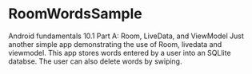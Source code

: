 # RoomWordsSample
Android fundamentals 10.1 Part A: Room, LiveData, and ViewModel
Just another simple app demonstrating the use of Room, livedata and viewmodel. This app stores words entered by a user into an SQLlite databse. The user can also delete words by swiping.
